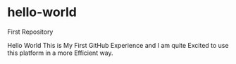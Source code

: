 # hello-world
First Repository

Hello World 
    This is My First GitHub Experience and I am quite Excited to use this platform in a more Efficient way.
